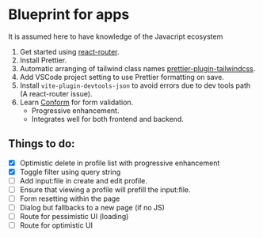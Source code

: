 # Blueprint for apps

It is assumed here to have knowledge of the Javacript ecosystem

1. Get started using [react-router](https://reactrouter.com/).
1. Install Prettier.
1. Automatic arranging of tailwind class names [prettier-plugin-tailwindcss](https://github.com/tailwindlabs/prettier-plugin-tailwindcss).
1. Add VSCode project setting to use Prettier formatting on save.
1. Install `vite-plugin-devtools-json` to avoid errors due to dev tools path (A react-router issue).
1. Learn [Conform](https://conform.guide/) for form validation.
   - Progressive enhancement.
   - Integrates well for both frontend and backend.

## Things to do:

- [x] Optimistic delete in profile list with progressive enhancement
- [x] Toggle filter using query string
- [ ] Add input:file in create and edit profile.
- [ ] Ensure that viewing a profile will prefill the input:file.
- [ ] Form resetting within the page
- [ ] Dialog but fallbacks to a new page (if no JS)
- [ ] Route for pessimistic UI (loading)
- [ ] Route for optimistic UI
